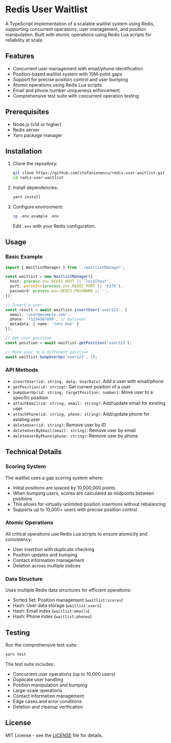 # Redis User Waitlist

A TypeScript implementation of a scalable waitlist system using Redis, supporting concurrent operations, user management, and position manipulation. Built with atomic operations using Redis Lua scripts for reliability at scale.

## Features

- Concurrent user management with email/phone identification
- Position-based waitlist system with 10M-point gaps
- Support for precise position control and user bumping
- Atomic operations using Redis Lua scripts
- Email and phone number uniqueness enforcement
- Comprehensive test suite with concurrent operation testing

## Prerequisites

- Node.js (v14 or higher)
- Redis server
- Yarn package manager

## Installation

1. Clone the repository:
   ```bash
   git clone https://github.com/stefanionescu/redis-user-waitlist.git
   cd redis-user-waitlist
   ```

2. Install dependencies:
   ```bash
   yarn install
   ```

3. Configure environment:
   ```bash
   cp .env.example .env
   ```
   Edit `.env` with your Redis configuration.

## Usage

### Basic Example

```typescript
import { WaitlistManager } from './waitlistManager';

const waitlist = new WaitlistManager({
  host: process.env.REDIS_HOST || 'localhost',
  port: parseInt(process.env.REDIS_PORT || '6379'),
  password: process.env.REDIS_PASSWORD || '',
});

// Insert a user
const result = await waitlist.insertUser('user123', {
  email: 'user@example.com',
  phone: '+1234567890', // optional
  metadata: { name: 'John Doe' }
});

// Get user position
const position = await waitlist.getPosition('user123');

// Move user to a different position
await waitlist.bumpUserUp('user123', 1);
```

### API Methods

- `insertUser(id: string, data: UserData)`: Add a user with email/phone
- `getPosition(id: string)`: Get current position of a user
- `bumpUserUp(id: string, targetPosition: number)`: Move user to a specific position
- `attachEmail(id: string, email: string)`: Add/update email for existing user
- `attachPhone(id: string, phone: string)`: Add/update phone for existing user
- `deleteUser(id: string)`: Remove user by ID
- `deleteUserByEmail(email: string)`: Remove user by email
- `deleteUserByPhone(phone: string)`: Remove user by phone

## Technical Details

### Scoring System

The waitlist uses a gap scoring system where:
- Initial positions are spaced by 10,000,000 points
- When bumping users, scores are calculated as midpoints between positions
- This allows for virtually unlimited position insertions without rebalancing
- Supports up to 10,000+ users with precise position control

### Atomic Operations

All critical operations use Redis Lua scripts to ensure atomicity and consistency:
- User insertion with duplicate checking
- Position updates and bumping
- Contact information management
- Deletion across multiple indices

### Data Structure

Uses multiple Redis data structures for efficient operations:
- Sorted Set: Position management (`waitlist:scores`)
- Hash: User data storage (`waitlist:users`)
- Hash: Email index (`waitlist:emails`)
- Hash: Phone index (`waitlist:phones`)

## Testing

Run the comprehensive test suite:
```bash
yarn test
```

The test suite includes:
- Concurrent user operations (up to 10,000 users)
- Duplicate user handling
- Position manipulation and bumping
- Large-scale operations
- Contact information management
- Edge cases and error conditions
- Deletion and cleanup verification

## License

MIT License - see the [LICENSE](LICENSE) file for details.